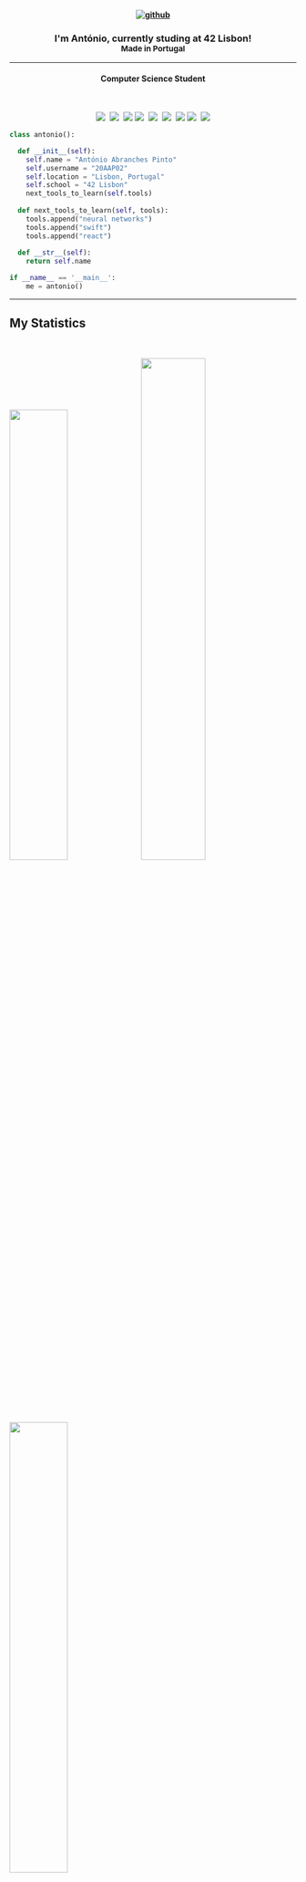 <h4 align=center>
  
  [![github](https://img.shields.io/badge/LinkedIn-0077B5?style=for-the-badge&logo=linkedin&logoColor=white)][1]
  
</h4>

<h3 align=center>
  I'm <strong>António</strong>, currently studing at <strong>42 Lisbon</strong>!<br><sub>Made in <strong>Portugal</strong></sub>
</h3>

----

<h4 align="center">Computer Science Student</h4><br>

<p>
<div align="center">
  <img src="https://img.shields.io/badge/-C++-018f04?style=for-the-badge&logo=Cplusplus&logoColor=1aad3c&labelColor=282828">&#160
  <img src="https://img.shields.io/badge/-Python-98b982?style=for-the-badge&logo=python&logoColor=98b982&labelColor=282828">&#160
  <img src="https://img.shields.io/badge/-Docker-1656ba?style=for-the-badge&logo=docker&logoColor=1656ba&labelColor=282828">
  <img src="https://img.shields.io/badge/-C -3cc7a4?style=for-the-badge&logo=c&logoColor=018f04&labelColor=282828">&#160
  <img src="https://img.shields.io/badge/-Mysql-018f04?style=for-the-badge&logo=Mysql&logoColor=7d9ac7&labelColor=282828">&#160
  <img src="https://img.shields.io/badge/-Bash-428028?style=for-the-badge&logo=linux&logoColor=428028&labelColor=282828">&#160
  <img src="https://img.shields.io/badge/-TypeScript-528deb?style=for-the-badge&logo=TypeScript&logoColor=528deb&labelColor=282828">
  <img src="https://img.shields.io/badge/-HTML-c58545?style=for-the-badge&logo=html5&logoColor=c58545&labelColor=282828">&#160
  <img src="https://img.shields.io/badge/-CSS-3f6bb0?style=for-the-badge&logo=css3&logoColor=3f6bb0&labelColor=282828">
</div>
</p>

```python
class antonio():

  def __init__(self):
    self.name = "António Abranches Pinto"
    self.username = "20AAP02"
    self.location = "Lisbon, Portugal"
    self.school = "42 Lisbon"
    next_tools_to_learn(self.tools)
  
  def next_tools_to_learn(self, tools):
    tools.append("neural networks")
    tools.append("swift")
    tools.append("react")
  
  def __str__(self):
    return self.name

if __name__ == '__main__':
    me = antonio()
```
-----

## My Statistics

<br/>
  <p align="left">
    <img width="45%" src="https://github-readme-stats.vercel.app/api?username=20AAP02&show_icons=true&theme=vue-dark&hide_border=true&count_private=true" />
      <img width="47.5%" src="https://github-readme-streak-stats.herokuapp.com/?user=20AAP02&theme=vue-dark&hide_border=true" />
  </p>
  <p align="left">
    <img width="45%" src="https://github-readme-stats.vercel.app/api/top-langs/?username=20AAP02&layout=compact&theme=vue-dark&hide_border=true"/>
  </p>
<br>

[1]: https://www.linkedin.com/in/ant%C3%B3nio-abranches-pinto-39254b142

-----

Last Edited on: 04/04/2022
